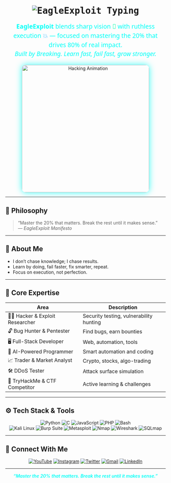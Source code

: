 <h1 align="center" style="font-weight: 700; font-family: 'Fira Code', monospace;">
  <img src="https://readme-typing-svg.herokuapp.com?font=Fira+Code&size=32&color=00FFF7&center=true&vCenter=true&width=700&lines=EagleExploit;Built+by+Breaking;Hack+Smart.+Fail+Fast;Focus+on+20%25,+Master+with+Execution" alt="EagleExploit Typing" />
</h1>

<p align="center" style="font-size:1.2rem; color:#00FFF7; max-width:600px; margin:auto; line-height:1.5; font-family: 'Segoe UI', Tahoma, Geneva, Verdana, sans-serif;">
  <strong>EagleExploit</strong> blends sharp vision <span style="color:#00FFA7;">🦅</span> with ruthless execution <span style="color:#00A7FF;">💥</span> — focused on mastering the 20% that drives 80% of real impact.<br/>
  <em>Built by Breaking. Learn fast, fail fast, grow stronger.</em>
</p>

<div align="center" style="margin-top: 20px;">
  <img src="https://media.giphy.com/media/SWoSkN6DxTszqIKEqv/giphy.gif" alt="Hacking Animation" width="400" style="border-radius: 12px; box-shadow: 0 0 20px #00FFF7cc;" />
</div>

---

## 🧠 Philosophy

> “Master the 20% that matters. Break the rest until it makes sense.”  
> — <em>EagleExploit Manifesto</em>

---

## 🔰 About Me

- I don’t chase knowledge; I chase results.  
- Learn by doing, fail faster, fix smarter, repeat.  
- Focus on execution, not perfection.

---

## 🎯 Core Expertise

| Area                  | Description                                 |
|-----------------------|---------------------------------------------|
| 🏴‍☠️ Hacker & Exploit Researcher | Security testing, vulnerability hunting |
| 🔓 Bug Hunter & Pentester | Find bugs, earn bounties                  |
| 🖥️ Full-Stack Developer | Web, automation, tools                      |
| 🧠 AI-Powered Programmer | Smart automation and coding                |
| 📈 Trader & Market Analyst | Crypto, stocks, algo-trading               |
| 🛠 DDoS Tester          | Attack surface simulation                    |
| 🎯 TryHackMe & CTF Competitor | Active learning & challenges              |

---

## ⚙️ Tech Stack & Tools

<p align="center">
  <img alt="Python" src="https://img.shields.io/badge/Python-000000?style=for-the-badge&logo=python&logoColor=yellow" />
  <img alt="C" src="https://img.shields.io/badge/C-000000?style=for-the-badge&logo=c&logoColor=white" />
  <img alt="JavaScript" src="https://img.shields.io/badge/JavaScript-000000?style=for-the-badge&logo=javascript&logoColor=yellow" />
  <img alt="PHP" src="https://img.shields.io/badge/PHP-000000?style=for-the-badge&logo=php&logoColor=blue" />
  <img alt="Bash" src="https://img.shields.io/badge/Bash-000000?style=for-the-badge&logo=gnubash&logoColor=white" />
  <br/>
  <img alt="Kali Linux" src="https://img.shields.io/badge/Kali_Linux-000000?style=for-the-badge&logo=kalilinux&logoColor=blue" />
  <img alt="Burp Suite" src="https://img.shields.io/badge/Burp_Suite-000000?style=for-the-badge&logo=burpsuite&logoColor=orange" />
  <img alt="Metasploit" src="https://img.shields.io/badge/Metasploit-000000?style=for-the-badge&logo=meta&logoColor=white" />
  <img alt="Nmap" src="https://img.shields.io/badge/Nmap-000000?style=for-the-badge&logo=nmap&logoColor=green" />
  <img alt="Wireshark" src="https://img.shields.io/badge/Wireshark-000000?style=for-the-badge&logo=wireshark&logoColor=blue" />
  <img alt="SQLmap" src="https://img.shields.io/badge/SQLmap-000000?style=for-the-badge&logo=database&logoColor=red" />
</p>

---

## 🔗 Connect With Me

<p align="center">
  <a href="https://youtube.com/@ishaancybertech" target="_blank" rel="noopener"><img src="https://img.shields.io/badge/YOUTUBE-FF0000?style=for-the-badge&logo=youtube&logoColor=white" alt="YouTube"/></a>
  <a href="https://instagram.com/ishaancybertech" target="_blank" rel="noopener"><img src="https://img.shields.io/badge/INSTAGRAM-E4405F?style=for-the-badge&logo=instagram&logoColor=white" alt="Instagram"/></a>
  <a href="https://twitter.com/ishaancybertech" target="_blank" rel="noopener"><img src="https://img.shields.io/badge/TWITTER-1DA1F2?style=for-the-badge&logo=twitter&logoColor=white" alt="Twitter"/></a>
  <a href="mailto:ishaancybertech@gmail.com" target="_blank" rel="noopener"><img src="https://img.shields.io/badge/GMAIL-D14836?style=for-the-badge&logo=gmail&logoColor=white" alt="Gmail"/></a>
  <a href="https://linkedin.com/in/ishaancybertech" target="_blank" rel="noopener"><img src="https://img.shields.io/badge/LINKEDIN-0077B5?style=for-the-badge&logo=linkedin&logoColor=white" alt="LinkedIn"/></a>
</p>

---

<p align="center" style="font-style: italic; font-weight: 600; color:#00FFF7;">
  “Master the 20% that matters. Break the rest until it makes sense.”
</p>
